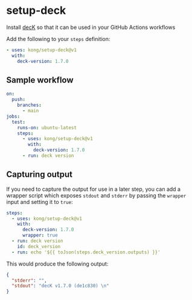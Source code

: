 # setup-deck

Install [decK](https://github.com/Kong/deck) so that it can be used in your GitHub Actions workflows

Add the following to your `steps` definition:

```yaml
- uses: kong/setup-deck@v1
  with:
    deck-version: 1.7.0
```

## Sample workflow

```yaml
on:
  push:
    branches:
      - main
jobs:
  test:
    runs-on: ubuntu-latest
    steps:
      - uses: kong/setup-deck@v1
        with:
          deck-version: 1.7.0
      - run: deck version
```

## Capturing output

If you need to capture the output for use in a later step, you can add a wrapper script which exposes `stdout` and `stderr` by passing the `wrapper` input and setting it to `true`:

```yaml
steps:
  - uses: kong/setup-deck@v1
    with:
      deck-version: 1.7.0
      wrapper: true
  - run: deck version
    id: deck_version
  - run: echo '${{ toJson(steps.deck_version.outputs) }}'
```

This would produce the following output:

```json
{
  "stderr": "",
  "stdout": "decK v1.7.0 (de1c830) \n"
}
```
